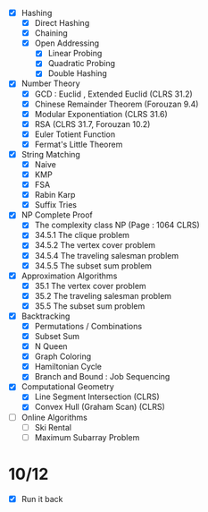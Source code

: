 
- [x] Hashing
	- [x] Direct Hashing
	- [x] Chaining
	- [x] Open Addressing
		- [x] Linear Probing
		- [x] Quadratic Probing
		- [x] Double Hashing
- [x] Number Theory
	- [x] GCD : Euclid , Extended Euclid (CLRS 31.2)
	- [x] Chinese Remainder Theorem (Forouzan 9.4)
	- [x] Modular Exponentiation (CLRS 31.6)
	- [x] RSA (CLRS 31.7, Forouzan 10.2)
	- [x] Euler Totient Function
	- [x] Fermat's Little Theorem

- [x] String Matching
	- [x] Naive
	- [x] KMP
	- [x] FSA
	- [x] Rabin Karp
	- [x] Suffix Tries
- [x] NP Complete Proof
	- [x] The complexity class NP (Page : 1064 CLRS)
	- [x] 34.5.1 The clique problem
	- [x] 34.5.2 The vertex cover problem
	- [x] 34.5.4 The traveling salesman problem
	- [x] 34.5.5 The subset sum problem
- [x] Approximation Algorithms 
	- [x] 35.1 The vertex cover problem
	- [x] 35.2 The traveling salesman problem
	- [x] 35.5 The subset sum problem

- [x] Backtracking
	- [x]  Permutations / Combinations
	- [x] Subset Sum
	- [x] N Queen
	- [x] Graph Coloring
	- [x] Hamiltonian Cycle
	- [x] Branch and Bound : Job Sequencing
- [x] Computational Geometry
	- [x]  Line Segment Intersection (CLRS)
	- [x] Convex Hull (Graham Scan) (CLRS)
- [ ] Online Algorithms
	- [ ] Ski Rental
	- [ ] Maximum Subarray Problem
# 10/12
- [x] Run it back